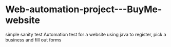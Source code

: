 # Web-automation-project---BuyMe-website
simple sanity test
Automation test for a website using java to register, pick a business and fill out forms
